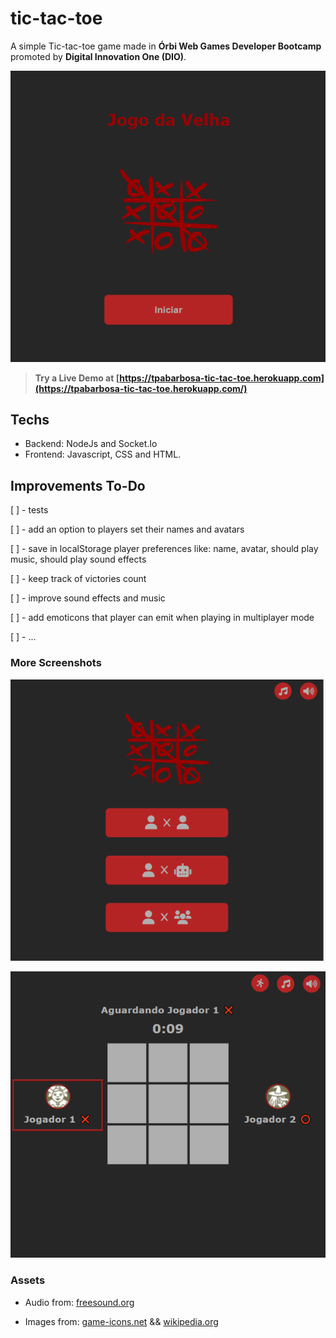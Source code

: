 # tic-tac-toe

A simple Tic-tac-toe game made in **Órbi Web Games Developer Bootcamp** promoted by **Digital Innovation One (DIO)**.

![splash screen](docs/splash_screen.png?raw=true)

> **Try a Live Demo at [https://tpabarbosa-tic-tac-toe.herokuapp.com](https://tpabarbosa-tic-tac-toe.herokuapp.com/)**

## Techs

- Backend: NodeJs and Socket.Io
- Frontend: Javascript, CSS and HTML.

## Improvements To-Do

[ ] - tests

[ ] - add an option to players set their names and avatars

[ ] - save in localStorage player preferences like: name, avatar, should play music, should play sound effects

[ ] - keep track of victories count

[ ] - improve sound effects and music

[ ] - add emoticons that player can emit when playing in multiplayer mode

[ ] - ...

### More Screenshots

![main menu](docs/main_menu.png?raw=true)

![game screen](docs/game_screen.png?raw=true)

### Assets

- Audio from: [freesound.org](https://freesound.org/)

- Images from: [game-icons.net](https://game-icons.net/) && [wikipedia.org](https://pt.m.wikipedia.org/wiki/Ficheiro:Jogo_da_velha_-_tic_tac_toe.png)
